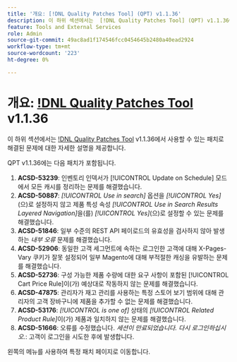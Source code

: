 ```yaml
---
title: '개요: [!DNL Quality Patches Tool] (QPT) v1.1.36'
description: 이 하위 섹션에서는  [!DNL Quality Patches Tool] (QPT) v1.1.36에서 사용할 수 있는 패치로 해결된 문제에 대한 자세한 설명을 제공합니다.
feature: Tools and External Services
role: Admin
source-git-commit: 49ac8ad1f174546fcc0454645b2480a40ead2924
workflow-type: tm+mt
source-wordcount: '223'
ht-degree: 0%

---
```


# 개요: [!DNL Quality Patches Tool](QPT) v1.1.36

이 하위 섹션에서는 [!DNL Quality Patches Tool](QPT) v1.1.36에서 사용할 수 있는 패치로 해결된 문제에 대한 자세한 설명을 제공합니다.

QPT v1.1.36에는 다음 패치가 포함됩니다.

1. **ACSD-53239**: 인벤토리 인덱서가 [!UICONTROL Update on Schedule] 모드에서 모든 캐시를 정리하는 문제를 해결했습니다.
1. **ACSD-50887**: *[!UICONTROL Use in search]* 옵션을 *[!UICONTROL Yes]*(으)로 설정하지 않고 제품 특성 속성 *[!UICONTROL Use in Search Results Layered Navigation]*&#x200B;을(를) *[!UICONTROL Yes]*(으)로 설정할 수 있는 문제를 해결했습니다.
1. **ACSD-51846**: 일부 수준의 REST API 페이로드의 유효성을 검사하지 않아 발생하는 *내부 오류* 문제를 해결했습니다.
1. **ACSD-52906**: 동일한 고객 세그먼트에 속하는 로그인한 고객에 대해 X-Pages-Vary 쿠키가 잘못 설정되어 일부 Magento에 대해 부적절한 캐싱을 유발하는 문제를 해결했습니다.
1. **ACSD-52736**: 구성 가능한 제품 수량에 대한 요구 사항이 포함된 [!UICONTROL Cart Price Rule]이(가) 예상대로 작동하지 않는 문제를 해결했습니다.
1. **ACSD-47875**: 관리자가 재고 관리를 사용하는 특정 스토어 보기 범위에 대해 관리자의 고객 장바구니에 제품을 추가할 수 없는 문제를 해결했습니다.
1. **ACSD-53176**: *[!UICONTROL is one of]* 상태의 *[!UICONTROL Related Product Rule]*&#x200B;이(가) 제품과 일치하지 않는 문제를 해결했습니다.
1. **ACSD-51666**: 오류를 수정했습니다. *세션이 만료되었습니다. 다시 로그인하십시오.*: 고객이 로그인을 시도한 후에 발생합니다.

왼쪽의 메뉴를 사용하여 특정 패치 페이지로 이동합니다.
